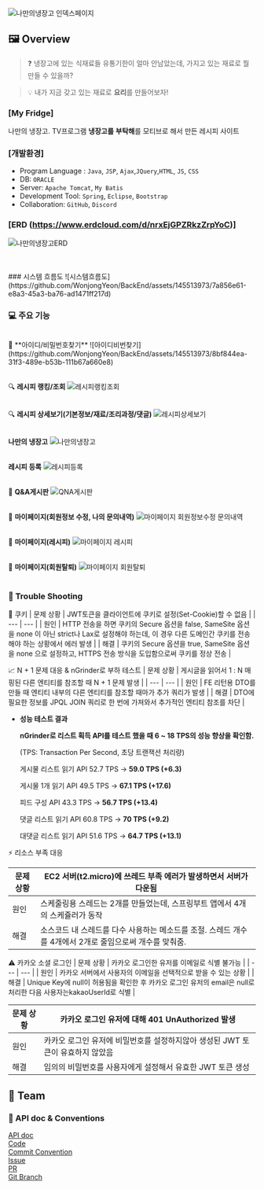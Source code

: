 ![나만의냉장고 인덱스페이지](https://github.com/WonjongYeon/BackEnd/assets/145513973/acb0cd54-2d22-4d1f-a476-e30b41e4efb7)


## 🖼 Overview

> ❓ 냉장고에 있는 식재료들 유통기한이 얼마 안남았는데, 가지고 있는 재료로 뭘 만들 수 있을까?

>💡 내가 지금 갖고 있는 재료로 **요리**를 만들어보자! 


### [My Fridge]

나만의 냉장고.  TV프로그램 **냉장고를** **부탁해**를 모티브로 해서 만든 레시피 사이트


### [개발환경]
- Program Language : `Java`, `JSP`, `Ajax`,`JQuery`,`HTML`, `JS`, `CSS`
- DB: `ORACLE`
- Server: `Apache Tomcat`, `My Batis`
- Development Tool: `Spring`, `Eclipse`, `Bootstrap`
- Collaboration: `GitHub`, `Discord`

  
### [ERD (https://www.erdcloud.com/d/nrxEjGPZRkzZrpYoC)]
![나만의냉장고ERD](https://github.com/WonjongYeon/BackEnd/assets/145513973/a55950e1-6f2a-4c9b-a4ee-7c1f852a4159)

</br>
</br>
### 시스템 흐름도
![시스템흐름도](https://github.com/WonjongYeon/BackEnd/assets/145513973/7a856e61-e8a3-45a3-ba76-ad1471ff217d)


### 💻 주요 기능
</br>
🔑  **아이디/비밀번호찾기**
![아이디비번찾기](https://github.com/WonjongYeon/BackEnd/assets/145513973/8bf844ea-31f3-489e-b53b-111b67a660e8)
</br>
</br>

🔍 **레시피 랭킹/조회**
![레시피랭킹조회](https://github.com/WonjongYeon/BackEnd/assets/145513973/f39c1bf2-ff55-4853-9150-f6779dd2383e)
</br>
</br>

🔍 **레시피 상세보기(기본정보/재료/조리과정/댓글)**
![레시피상세보기](https://github.com/WonjongYeon/BackEnd/assets/145513973/85f86cdf-0b59-458e-8fcc-1fb3286faf99)
</br>
</br>

**나만의 냉장고**
![나만의냉장고](https://github.com/WonjongYeon/BackEnd/assets/145513973/a9885b7a-609a-4b30-a172-a120e6654579)
</br>
</br>

**레시피 등록**
![레시피등록](https://github.com/WonjongYeon/BackEnd/assets/145513973/5b8d8965-23e8-4b90-8bf8-b449e2c3f8b3)
</br>
</br>

📌  **Q&A게시판**
![QNA게시판](https://github.com/WonjongYeon/BackEnd/assets/145513973/ef640279-497a-48b6-83fe-cbf73374f3fd)
</br>
</br>

👤  **마이페이지(회원정보 수정, 나의 문의내역)**
![마이페이지 회원정보수정 문의내역](https://github.com/WonjongYeon/BackEnd/assets/145513973/7bc38ee5-6e9a-4a90-8fee-1c22260ccd43)
</br>
</br>

👤  **마이페이지(레시피)**
![마이페이지 레시피](https://github.com/WonjongYeon/BackEnd/assets/145513973/be36e86c-0380-443d-b10c-8cc0c4304651)
</br>
</br>

👤  **마이페이지(회원탈퇴)**
![마이페이지 회원탈퇴](https://github.com/WonjongYeon/BackEnd/assets/145513973/3bfe48f0-13aa-4eb0-acc4-ccbf65791919)
</br>
</br>

### 🔫 Trouble Shooting
🍪 쿠키
| 문제 상황 | JWT토큰을 클라이언트에 쿠키로 설정(Set-Cookie)할 수 없음 |
| --- | --- |
| 원인 | HTTP 전송을 하면 쿠키의 Secure 옵션을 false, SameSite 옵션을 none 이 아닌 strict나 Lax로 설정해야 하는데, 이 경우 다른 도메인간 쿠키를 전송해야 하는 상황에서 에러 발생 |
| 해결 | 쿠키의 Secure 옵션을 true, SameSite 옵션을 none 으로 설정하고, HTTPS 전송 방식을 도입함으로써 쿠키를 정상 전송 |

📈 N + 1 문제 대응 & nGrinder로 부하 테스트
| 문제 상황 | 게시글을 읽어서 1 : N 매핑된 다른 엔티티를 참조할 때 N + 1 문제 발생 |
| --- | --- |
| 원인 | FE 리턴용 DTO를 만들 때 엔티티 내부의 다른 엔티티를 참조할 때마가 추가 쿼리가 발생 |
| 해결 | DTO에 필요한 정보를 JPQL JOIN 쿼리로 한 번에 가져와서 추가적인 엔티티 참조를 차단 |
- **성능 테스트 결과**
    
     **nGrinder로 리스트 획득 API를 테스트 했을 때 6 ~ 18 TPS의 성능 향상을 확인함.**
    
    (TPS: Transaction Per Second, 초당 트랜잭션 처리량)
    
    게시물 리스트 읽기 API  52.7 TPS   -> **59.0 TPS (+6.3)**
    
    게시물 1개 읽기 API       49.5 TPS   -> **67.1 TPS (+17.6)**
    
    피드 구성 API                43.3 TPS   -> **56.7 TPS (+13.4)**
    
    댓글 리스트 읽기 API     60.8 TPS   -> **70 TPS (+9.2)**
    
    대댓글 리스트 읽기 API  51.6 TPS   -> **64.7 TPS (+13.1)**
    
⚡ 리소스 부족 대응

| 문제 상황 | EC2 서버(t2.micro)에 쓰레드 부족 에러가 발생하면서 서버가 다운됨 |
| --- | --- |
| 원인 | 스케줄링용 스레드는 2개를 만들었는데, 스프링부트 앱에서 4개의 스케쥴러가 동작 |
| 해결 | 소스코드 내 스레드를 다수 사용하는 메소드를 조절. 스레드 개수를 4개에서 2개로 줄임으로써 개수를 맞춰줌. |

⚠️ 카카오 소셜 로그인 
| 문제 상황 | 카카오 로그인한 유저를 이메일로 식별 불가능 |
| --- | --- |
| 원인 | 카카오 서버에서 사용자의 이메일을 선택적으로 받을 수 있는 상황 |
| 해결 | Unique Key에 null이 허용됨을 확인한 후 카카오 로그인 유저의 email은 null로 처리한 다음 사용자는kakaoUserId로 식별 |

| 문제 상황 | 카카오 로그인 유저에 대해 401 UnAuthorized  발생 |
| --- | --- |
| 원인 | 카카오 로그인 유저에 비밀번호를 설정하지않아 생성된 JWT 토큰이 유효하지 않았음 |
| 해결 | 임의의 비밀번호를 사용자에게 설정해서 유효한 JWT 토큰 생성 |


## 👋 Team

### 📜 API doc & Conventions
[API doc](https://dev-traces.notion.site/API-666199dae3824b40bf38279a3aefe35f?pvs=4)<br>
[Code](https://www.notion.so/Code-2300a47af82f41d280d5a0b4957962ef)<br>
[Commit Convention](https://www.notion.so/Commit-Convention-48048f6c01ec4fecb08ad09fb4c8274f)<br>
[Issue](https://www.notion.so/Issue-dff43daa80d14af89880593a3eb39851)<br>
[PR](https://www.notion.so/PR-9bfa3b0d54c3410ebdbaa9ef0df292fb)<br>
[Git Branch](https://www.notion.so/Git-Branch-6b8d978afc424d678949954404896de3)
